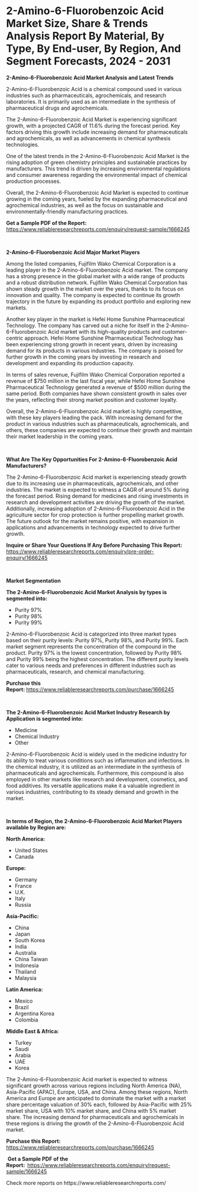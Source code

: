<p><h1>2-Amino-6-Fluorobenzoic Acid Market Size, Share & Trends Analysis Report By Material, By Type, By End-user, By Region, And Segment Forecasts, 2024 - 2031</h1></p><p><strong>2-Amino-6-Fluorobenzoic Acid Market Analysis and Latest Trends</strong></p>
<p><p>2-Amino-6-Fluorobenzoic Acid is a chemical compound used in various industries such as pharmaceuticals, agrochemicals, and research laboratories. It is primarily used as an intermediate in the synthesis of pharmaceutical drugs and agrochemicals.</p><p>The 2-Amino-6-Fluorobenzoic Acid Market is experiencing significant growth, with a projected CAGR of 11.6% during the forecast period. Key factors driving this growth include increasing demand for pharmaceuticals and agrochemicals, as well as advancements in chemical synthesis technologies.</p><p>One of the latest trends in the 2-Amino-6-Fluorobenzoic Acid Market is the rising adoption of green chemistry principles and sustainable practices by manufacturers. This trend is driven by increasing environmental regulations and consumer awareness regarding the environmental impact of chemical production processes.</p><p>Overall, the 2-Amino-6-Fluorobenzoic Acid Market is expected to continue growing in the coming years, fueled by the expanding pharmaceutical and agrochemical industries, as well as the focus on sustainable and environmentally-friendly manufacturing practices.</p></p>
<p><strong>Get a Sample PDF of the Report:&nbsp;</strong> <a href="https://www.reliableresearchreports.com/enquiry/request-sample/1666245">https://www.reliableresearchreports.com/enquiry/request-sample/1666245</a></p>
<p>&nbsp;</p>
<p><strong>2-Amino-6-Fluorobenzoic Acid Major Market Players</strong></p>
<p><p>Among the listed companies, Fujifilm Wako Chemical Corporation is a leading player in the 2-Amino-6-Fluorobenzoic Acid market. The company has a strong presence in the global market with a wide range of products and a robust distribution network. Fujifilm Wako Chemical Corporation has shown steady growth in the market over the years, thanks to its focus on innovation and quality. The company is expected to continue its growth trajectory in the future by expanding its product portfolio and exploring new markets.</p><p>Another key player in the market is Hefei Home Sunshine Pharmaceutical Technology. The company has carved out a niche for itself in the 2-Amino-6-Fluorobenzoic Acid market with its high-quality products and customer-centric approach. Hefei Home Sunshine Pharmaceutical Technology has been experiencing strong growth in recent years, driven by increasing demand for its products in various industries. The company is poised for further growth in the coming years by investing in research and development and expanding its production capacity.</p><p>In terms of sales revenue, Fujifilm Wako Chemical Corporation reported a revenue of $750 million in the last fiscal year, while Hefei Home Sunshine Pharmaceutical Technology generated a revenue of $500 million during the same period. Both companies have shown consistent growth in sales over the years, reflecting their strong market position and customer loyalty.</p><p>Overall, the 2-Amino-6-Fluorobenzoic Acid market is highly competitive, with these key players leading the pack. With increasing demand for the product in various industries such as pharmaceuticals, agrochemicals, and others, these companies are expected to continue their growth and maintain their market leadership in the coming years.</p></p>
<p>&nbsp;</p>
<p><strong>What Are The Key Opportunities For 2-Amino-6-Fluorobenzoic Acid Manufacturers?</strong></p>
<p><p>The 2-Amino-6-Fluorobenzoic Acid market is experiencing steady growth due to its increasing use in pharmaceuticals, agrochemicals, and other industries. The market is expected to witness a CAGR of around 5% during the forecast period. Rising demand for medicines and rising investments in research and development activities are driving the growth of the market. Additionally, increasing adoption of 2-Amino-6-Fluorobenzoic Acid in the agriculture sector for crop protection is further propelling market growth. The future outlook for the market remains positive, with expansion in applications and advancements in technology expected to drive further growth.</p></p>
<p><strong>Inquire or Share Your Questions If Any Before Purchasing This Report:</strong> <a href="https://www.reliableresearchreports.com/enquiry/pre-order-enquiry/1666245">https://www.reliableresearchreports.com/enquiry/pre-order-enquiry/1666245</a></p>
<p>&nbsp;</p>
<p><strong>Market Segmentation</strong></p>
<p><strong>The 2-Amino-6-Fluorobenzoic Acid Market Analysis by types is segmented into:</strong></p>
<p><ul><li>Purity 97%</li><li>Purity 98%</li><li>Purity 99%</li></ul></p>
<p><p>2-Amino-6-Fluorobenzoic Acid is categorized into three market types based on their purity levels: Purity 97%, Purity 98%, and Purity 99%. Each market segment represents the concentration of the compound in the product. Purity 97% is the lowest concentration, followed by Purity 98% and Purity 99% being the highest concentration. The different purity levels cater to various needs and preferences in different industries such as pharmaceuticals, research, and chemical manufacturing.</p></p>
<p><strong>Purchase this Report:&nbsp;</strong><a href="https://www.reliableresearchreports.com/purchase/1666245">https://www.reliableresearchreports.com/purchase/1666245</a></p>
<p>&nbsp;</p>
<p><strong>The 2-Amino-6-Fluorobenzoic Acid Market Industry Research by Application is segmented into:</strong></p>
<p><ul><li>Medicine</li><li>Chemical Industry</li><li>Other</li></ul></p>
<p><p>2-Amino-6-Fluorobenzoic Acid is widely used in the medicine industry for its ability to treat various conditions such as inflammation and infections. In the chemical industry, it is utilized as an intermediate in the synthesis of pharmaceuticals and agrochemicals. Furthermore, this compound is also employed in other markets like research and development, cosmetics, and food additives. Its versatile applications make it a valuable ingredient in various industries, contributing to its steady demand and growth in the market.</p></p>
<p>&nbsp;</p>
<p><strong>In terms of Region, the 2-Amino-6-Fluorobenzoic Acid Market Players available by Region are:</strong></p>
<p>
    <p> <strong> North America: </strong>
        <ul>
            <li>United States</li>
            <li>Canada</li>
        </ul>
        </p> 
    <p> <strong> Europe: </strong>
        <ul>
            <li>Germany</li>
            <li>France</li>
            <li>U.K.</li>
            <li>Italy</li>
            <li>Russia</li>
        </ul>
        </p> 
    <p> <strong> Asia-Pacific: </strong>
        <ul>
            <li>China</li>
            <li>Japan</li>
            <li>South Korea</li>
            <li>India</li>
            <li>Australia</li>
            <li>China Taiwan</li>
            <li>Indonesia</li>
            <li>Thailand</li>
            <li>Malaysia</li>
        </ul>
        </p> 
    <p> <strong> Latin America: </strong>
        <ul>
            <li>Mexico</li>
            <li>Brazil</li>
            <li>Argentina Korea</li>
            <li>Colombia</li>
        </ul>
        </p> 
    <p> <strong> Middle East & Africa: </strong>
        <ul>
            <li>Turkey</li>
            <li>Saudi</li>
            <li>Arabia</li>
            <li>UAE</li>
            <li>Korea</li>
        </ul>
    </p>
    </p>
<p><p>The 2-Amino-6-Fluorobenzoic Acid market is expected to witness significant growth across various regions including North America (NA), Asia-Pacific (APAC), Europe, USA, and China. Among these regions, North America and Europe are anticipated to dominate the market with a market share percentage valuation of 30% each, followed by Asia-Pacific with 25% market share, USA with 10% market share, and China with 5% market share. The increasing demand for pharmaceuticals and agrochemicals in these regions is driving the growth of the 2-Amino-6-Fluorobenzoic Acid market.</p></p>
<p><strong>Purchase this Report: </strong><a href="https://www.reliableresearchreports.com/purchase/1666245">https://www.reliableresearchreports.com/purchase/1666245</a></p>
<p>&nbsp;<strong>Get a Sample PDF of the Report:&nbsp;&nbsp;</strong><a href="https://www.reliableresearchreports.com/enquiry/request-sample/1666245">https://www.reliableresearchreports.com/enquiry/request-sample/1666245</a></p>
<p><strong></strong></p>
<p>Check more reports on https://www.reliableresearchreports.com/</p>